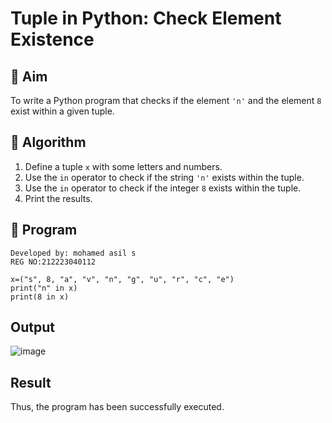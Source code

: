 # Tuple in Python: Check Element Existence

## 🎯 Aim
To write a Python program that checks if the element `'n'` and the element `8` exist within a given tuple.

## 🧠 Algorithm
1. Define a tuple `x` with some letters and numbers.
2. Use the `in` operator to check if the string `'n'` exists within the tuple.
3. Use the `in` operator to check if the integer `8` exists within the tuple.
4. Print the results.

## 🧾 Program
```
Developed by: mohamed asil s
REG NO:212223040112
```
```
x=("s", 8, "a", "v", "n", "g", "u", "r", "c", "e")
print("n" in x) 
print(8 in x) 
```

## Output
![image](https://github.com/user-attachments/assets/f44ac627-e602-4a38-8e76-cce246c5df51)

## Result
Thus, the program has been successfully executed.
